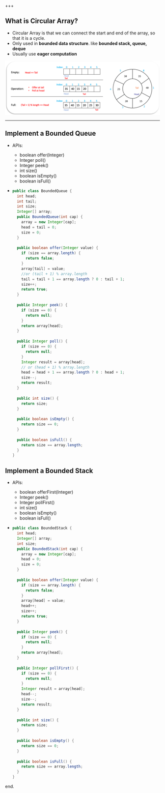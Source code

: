 +++

## What is Circular Array?

- Circular Array is that we can connect the start and end of the array, so that it is a cycle.
- Only used in **bounded data structure**. like **bounded stack, queue, deque**
- Usually use **eager computation**

![](s.png)

---

## Implement a Bounded Queue

- APIs:
  - boolean offer(Integer)
  - Integer   poll()
  - Integer peek()
  - int  size()
  - boolean  isEmpty()
  - boolean isFull()

- ```java
  public class BoundedQueue {
    int head;
    int tail;
    int size;
    Integer[] array;
    public BoundedQueue(int cap) {
      array = new Integer[cap];
      head = tail = 0;
      size = 0;
    }
    
    public boolean offer(Integer value) {
      if (size == array.length) {
        return false;
      }
      array[tail] = value;
      //or (tail + 1) % array.length
      tail = tail + 1 == array.length ? 0 : tail + 1;
      size++;
      return true;
    }
    
    public Integer peek() {
      if (size == 0) {
        return null;
      }
      return array[head];
    }
    
    public Integer poll() {
      if (size == 0) {
        return null;
      }
      Integer result = array[head];
      // or (head + 1) % array.length
      head = head + 1 == array.length ? 0 : head + 1;
      size--;
      return result;
    }
    
    public int size() {
      return size;
    }
    
    public boolean isEmpty() {
      return size == 0;
    }
    
    public boolean isFull() {
      return size == array.length;
    }
  }
  ```

## Implement a Bounded Stack

- APIs:

  - boolean offerFirst(Integer)
  - Integer peek()
  - Integer pollFirst()
  - int size()
  - boolean  isEmpty()
  - boolean isFull()

- ```java
  public class BoundedStack {
    int head;
    Integer[] array;
    int size;
    public BoundedStack(int cap) {
      array = new Integer[cap];
      head = 0;
      size = 0;
    }
    
    public boolean offer(Integer value) {
      if (size == array.length) {
        return false;
      }
      array[head] = value;
      head++;
      size++;
      return true;
    }
    
    public Integer peek() {
      if (size == 0) {
        return null;
      }
      return array[head];
    }
    
    public Integer pollFirst() {
      if (size == 0) {
        return null;
      }
      Integer result = array[head];
      head--;
      size--;
      return result;
    }
    
    public int size() {
      return size;
    }
    
    public boolean isEmpty() {
      return size == 0;
    }
    
    public boolean isFull() {
      return size == array.length;
    }
  }
  ```

end.
